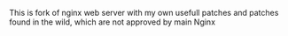 This is fork of nginx web server with my own usefull patches and patches found in the wild, which are not approved by main Nginx 
